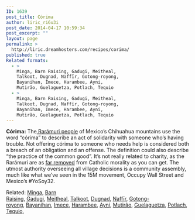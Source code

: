 ```yaml
---
ID: 1639
post_title: Córima
author: liric_ri6u3i
post_date: 2014-04-17 10:59:34
post_excerpt: ""
layout: page
permalink: >
  http://liric.dreamhosters.com/recipes/corima/
published: true
Related formats:
  - >
    Minga, Barn Raising, Gadugi, Meitheal,
    Talkoot, Dugnad, Naffīr, Gotong-royong,
    Bayanihan, Imece, Harambee, Ayni,
    Mutirão, Guelaguetza, Potlach, Tequio
  - >
    Minga, Barn Raising, Gadugi, Meitheal,
    Talkoot, Dugnad, Naffīr, Gotong-royong,
    Bayanihan, Imece, Harambee, Ayni,
    Mutirão, Guelaguetza, Potlach, Tequio
---
```

<strong>Córima:</strong> The<a href="http://en.wikipedia.org/wiki/Tarahumara_people" target="_blank"> Rarámuri people</a> of Mexico’s Chihuahua mountains use the word “córima” to describe an act of solidarity with someone who’s having trouble. Not offering córima to someone who needs help is considered both a breach of an obligation and an offense. The definition could also describe “the practice of the common good”. It’s not really related to charity, as the Rarámuri are as <a href="http://ngm.nationalgeographic.com/2008/11/tarahumara-people/gorney-text" target="_blank">far removed</a> from Catholic morality as you can get. The utmost authority overseeing all village decisions is a community assembly, much like what we’ve seen in the 15M movement, Occupy Wall Street and Mexico’s #YoSoy32.

Related: <a title="Minga" href="http://www.co-creative-recipes.cc/recipes/minga/">Minga</a>, <a title="Barn Raising" href="http://www.co-creative-recipes.cc/recipes/barn-raising/">Barn Raising</a>, <a title="Gadugi" href="http://www.co-creative-recipes.cc/recipes/gadugi/">Gadugi</a>, <a title="Meitheal" href="http://www.co-creative-recipes.cc/recipes/meitheal/">Meitheal</a>, <a title="Talkoot" href="http://www.co-creative-recipes.cc/recipes/talkoot/">Talkoot</a>, <a title="Dugnad" href="http://www.co-creative-recipes.cc/recipes/dugnad/">Dugnad</a>, <a title="Naffīr" href="http://www.co-creative-recipes.cc/recipes/naffir/">Naffīr</a>, <a title="Gotong-royong" href="http://www.co-creative-recipes.cc/recipes/gotong-royong/">Gotong-royong</a>, <a title="Bayanihan" href="http://www.co-creative-recipes.cc/recipes/bayanihan/">Bayanihan</a>, <a title="Imece" href="http://www.co-creative-recipes.cc/recipes/imece/">Imece</a>, <a title="Harambee" href="http://www.co-creative-recipes.cc/recipes/harambee/">Harambee</a>, <a title="Ayni" href="http://www.co-creative-recipes.cc/recipes/ayni/">Ayni</a>, <a title="Mutirão" href="http://www.co-creative-recipes.cc/recipes/mutirao/">Mutirão</a>, <a title="Guelaguetza" href="http://www.co-creative-recipes.cc/recipes/guelaguetza/">Guelaguetza</a>, <a title="Potlach" href="http://www.co-creative-recipes.cc/recipes/potlach/">Potlach</a>, <a title="Tequio" href="http://www.co-creative-recipes.cc/recipes/tequio/">Tequio</a>,